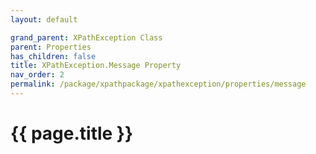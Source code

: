 ```yaml
---
layout: default

grand_parent: XPathException Class
parent: Properties
has_children: false
title: XPathException.Message Property
nav_order: 2
permalink: /package/xpathpackage/xpathexception/properties/message
---
```

# {{ page.title }}
